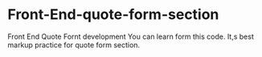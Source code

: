 # Front-End-quote-form-section
Front End Quote Fornt development You can learn form this code. It,s best markup practice for quote form section.
